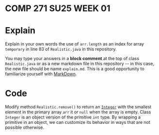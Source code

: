 # COMP 271 SU25 WEEK 01


# Explain
Explain in your own words the use of `arr.length` as an index for array `temporary` in line 83 of `Realistic.java` in this repository.

You may type your answers in a **block comment** at the top of class `Realistic.java` or as a new markdown file in this repository -- in this case, the new file should be name `explain.md`. This is a good opportunity to familiarize yourself with [MarkDown](https://www.markdownguide.org/basic-syntax/).

# Code
Modify method `Realistic.remove()` to return an [`Integer`](https://docs.oracle.com/javase/8/docs/api/java/lang/Integer.html) with the smallest element in the primary array `arr` it or `null` when the array is empty. Class `Integer` is an object version of the primitive `int` type. By wrapping a primitive in an object, we can customize its behavior in ways that are not possible otherwise.
